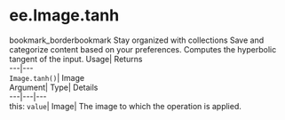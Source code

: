  
#  ee.Image.tanh 
bookmark_borderbookmark Stay organized with collections  Save and categorize content based on your preferences. 
Computes the hyperbolic tangent of the input. 
Usage| Returns  
---|---  
`Image.tanh()`| Image  
Argument| Type| Details  
---|---|---  
this: `value`| Image| The image to which the operation is applied.  
